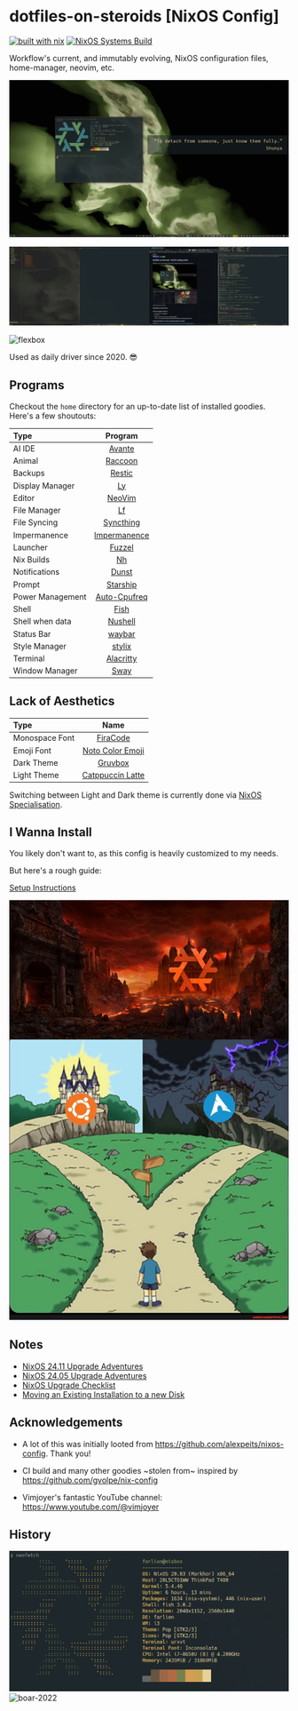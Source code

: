 # dotfiles-on-steroids [NixOS Config]

[![built with nix](https://builtwithnix.org/badge.svg)](https://builtwithnix.org)
[![NixOS Systems Build](https://github.com/workflow/nixos-config/actions/workflows/nixos.yml/badge.svg)](https://github.com/workflow/nixos-config/actions/)

Workflow's current, and immutably evolving, NixOS configuration files, home-manager, neovim, etc.

![neofetch boar](assets/neofetch-boar.png)

![boar](assets/boar_2024-04-01_22-55.png)

![flexbox](assets/flexbox_2024-04-02.png)

Used as daily driver since 2020. 😎

## Programs

Checkout the `home` directory for an up-to-date list of installed goodies. Here's a few shoutouts:

| Type             |                                 Program                                 |
| :--------------- | :---------------------------------------------------------------------: |
| AI IDE           |             [Avante](https://github.com/yetone/avante.nvim)             |
| Animal           | [Raccoon](https://duckduckgo.com/?hps=1&q=raccoon&iax=images&ia=images) |
| Backups          |               [Restic](https://github.com/restic/restic)                |
| Display Manager  |                [Ly](https://codeberg.org/AnErrupTion/ly)                |
| Editor           |                      [NeoVim](https://neovim.io/)                       |
| File Manager     |                  [Lf](https://github.com/gokcehan/lf)                   |
| File Syncing     |           [Syncthing](https://github.com/syncthing/syncthing)           |
| Impermanence     |      [Impermanence](https://github.com/nix-community/impermanence)      |
| Launcher         |               [Fuzzel](https://codeberg.org/dnkl/fuzzel)                |
| Nix Builds       |                   [Nh](https://github.com/viperML/nh)                   |
| Notifications    |             [Dunst](https://github.com/dunst-project/dunst)             |
| Prompt           |            [Starship](https://github.com/starship/starship)             |
| Power Management |       [Auto-Cpufreq](https://github.com/AdnanHodzic/auto-cpufreq)       |
| Shell            |                     [Fish](https://fishshell.com/)                      |
| Shell when data  |                   [Nushell](https://www.nushell.sh/)                    |
| Status Bar       |               [waybar](https://github.com/Alexays/Waybar)               |
| Style Manager    |                [stylix](https://github.com/danth/stylix)                |
| Terminal         |           [Alacritty](https://github.com/alacritty/alacritty)           |
| Window Manager   |                 [Sway](https://github.com/swaywm/sway)                  |

## Lack of Aesthetics

| Type           |                             Name                              |
| :------------- | :-----------------------------------------------------------: |
| Monospace Font |        [FiraCode](https://github.com/tonsky/FiraCode)         |
| Emoji Font     | [Noto Color Emoji](https://github.com/googlefonts/noto-emoji) |
| Dark Theme     |         [Gruvbox](https://github.com/morhetz/gruvbox)         |
| Light Theme    | [Catppuccin Latte](https://github.com/catppuccin/catppuccin)  |

Switching between Light and Dark theme is currently done via [NixOS Specialisation](specialisations/light/default.nix).

## I Wanna Install

You likely don't want to, as this config is heavily customized to my needs.

But here's a rough guide:

[Setup Instructions](doc/INSTALL.md)

![nix-valley-of-doom](assets/nix-valley-of-despair.png)

## Notes

- [NixOS 24.11 Upgrade Adventures](doc/upgrades/2411/NixOS-24.11.md)
- [NixOS 24.05 Upgrade Adventures](doc/upgrades/2405/NixOS-24.05.md)
- [NixOS Upgrade Checklist](doc/upgrades/Checklist.md)
- [Moving an Existing Installation to a new Disk](doc/MOVING.md)

## Acknowledgements

- A lot of this was initially looted from https://github.com/alexpeits/nixos-config. Thank you!

- CI build and many other goodies ~stolen from~ inspired by https://github.com/gvolpe/nix-config

- Vimjoyer's fantastic YouTube channel: https://www.youtube.com/@vimjoyer

## History

![neofetch nixbox](assets/archive/neofetch-nixbox.png)
![boar-2022](assets/archive/boar_2022-09-26_10-41.png)

